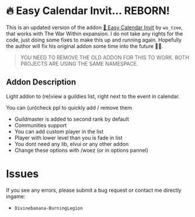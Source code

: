 # 🔥 Easy Calendar Invit... REBORN!

This is an updated version of the addon [🖖️ Easy Calendar Invit](https://www.curseforge.com/wow/addons/wo-ez-calendar-guild-invits) by `wo_tzee`, that works with The War Within expansion. I do not take any rights for the code, just doing some fixes to make this up and running again. Hopefully the author will fix his original addon some time into the future 🤞🏻.

> YOU NEED TO REMOVE THE OLD ADDON FOR THIS TO WORK. BOTH PROJECTS ARE USING THE SAME NAMESPACE.

## Addon Description

Light addon to (re)view a guildies list, right next to the event in calendar.

You can (un)check ppl to quickly add / remove them

- Guildmaster is added to second rank by default
- Communities support 
- You can add custom player in the list
- Player with lower level than you is fade in list
- You dont need any lib, elvui or any other addon
- Change these options with /woez (or in options pannel)

# Issues

If you see any errors, please submit a bug request or contact me directly ingame:

- `Divinebanana-BurningLegion`
